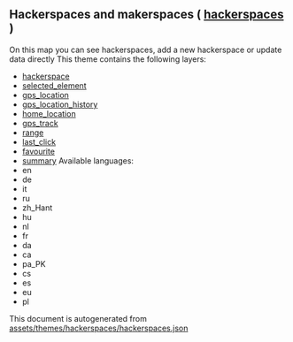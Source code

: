 [//]: # (WARNING: this file is automatically generated. Please find the sources at the bottom and edit those sources)

## Hackerspaces and makerspaces ( [hackerspaces](https://mapcomplete.org/hackerspaces) )
On this map you can see hackerspaces, add a new hackerspace or update data directly
This theme contains the following layers:
 - [hackerspace](../Layers/hackerspace.md)
 - [selected_element](../Layers/selected_element.md)
 - [gps_location](../Layers/gps_location.md)
 - [gps_location_history](../Layers/gps_location_history.md)
 - [home_location](../Layers/home_location.md)
 - [gps_track](../Layers/gps_track.md)
 - [range](../Layers/range.md)
 - [last_click](../Layers/last_click.md)
 - [favourite](../Layers/favourite.md)
 - [summary](../Layers/summary.md)
Available languages:
 - en
 - de
 - it
 - ru
 - zh_Hant
 - hu
 - nl
 - fr
 - da
 - ca
 - pa_PK
 - cs
 - es
 - eu
 - pl


This document is autogenerated from [assets/themes/hackerspaces/hackerspaces.json](https://github.com/pietervdvn/MapComplete/blob/develop/assets/themes/hackerspaces/hackerspaces.json)
